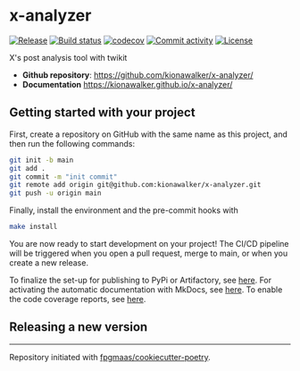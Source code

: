 # x-analyzer

[![Release](https://img.shields.io/github/v/release/kionawalker/x-analyzer)](https://img.shields.io/github/v/release/kionawalker/x-analyzer)
[![Build status](https://img.shields.io/github/actions/workflow/status/kionawalker/x-analyzer/main.yml?branch=main)](https://github.com/kionawalker/x-analyzer/actions/workflows/main.yml?query=branch%3Amain)
[![codecov](https://codecov.io/gh/kionawalker/x-analyzer/branch/main/graph/badge.svg)](https://codecov.io/gh/kionawalker/x-analyzer)
[![Commit activity](https://img.shields.io/github/commit-activity/m/kionawalker/x-analyzer)](https://img.shields.io/github/commit-activity/m/kionawalker/x-analyzer)
[![License](https://img.shields.io/github/license/kionawalker/x-analyzer)](https://img.shields.io/github/license/kionawalker/x-analyzer)

X's post analysis tool with twikit

- **Github repository**: <https://github.com/kionawalker/x-analyzer/>
- **Documentation** <https://kionawalker.github.io/x-analyzer/>

## Getting started with your project

First, create a repository on GitHub with the same name as this project, and then run the following commands:

```bash
git init -b main
git add .
git commit -m "init commit"
git remote add origin git@github.com:kionawalker/x-analyzer.git
git push -u origin main
```

Finally, install the environment and the pre-commit hooks with

```bash
make install
```

You are now ready to start development on your project!
The CI/CD pipeline will be triggered when you open a pull request, merge to main, or when you create a new release.

To finalize the set-up for publishing to PyPi or Artifactory, see [here](https://fpgmaas.github.io/cookiecutter-poetry/features/publishing/#set-up-for-pypi).
For activating the automatic documentation with MkDocs, see [here](https://fpgmaas.github.io/cookiecutter-poetry/features/mkdocs/#enabling-the-documentation-on-github).
To enable the code coverage reports, see [here](https://fpgmaas.github.io/cookiecutter-poetry/features/codecov/).

## Releasing a new version



---

Repository initiated with [fpgmaas/cookiecutter-poetry](https://github.com/fpgmaas/cookiecutter-poetry).
